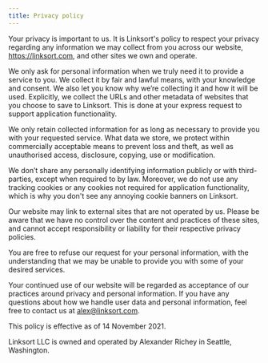 ```yaml
---
title: Privacy policy
---
```

Your privacy is important to us. It is Linksort's policy to respect your privacy regarding any information we may collect from you across our website, https://linksort.com, and other sites we own and operate.

We only ask for personal information when we truly need it to provide a service to you. We collect it by fair and lawful means, with your knowledge and consent. We also let you know why we’re collecting it and how it will be used. Explicitly, we collect the URLs and other metadata of websites that you choose to save to Linksort. This is done at your express request to support application functionality.

We only retain collected information for as long as necessary to provide you with your requested service. What data we store, we protect within commercially acceptable means to prevent loss and theft, as well as unauthorised access, disclosure, copying, use or modification.

We don’t share any personally identifying information publicly or with third-parties, except when required to by law. Moreover, we do not use any tracking cookies or any cookies not required for application functionality, which is why you don't see any annoying cookie banners on Linksort.

Our website may link to external sites that are not operated by us. Please be aware that we have no control over the content and practices of these sites, and cannot accept responsibility or liability for their respective privacy policies.

You are free to refuse our request for your personal information, with the understanding that we may be unable to provide you with some of your desired services.

Your continued use of our website will be regarded as acceptance of our practices around privacy and personal information. If you have any questions about how we handle user data and personal information, feel free to contact us at [alex@linksort.com](mailto:alex@linksort.com).

This policy is effective as of 14 November 2021.

Linksort LLC is owned and operated by Alexander Richey in Seattle, Washington.
